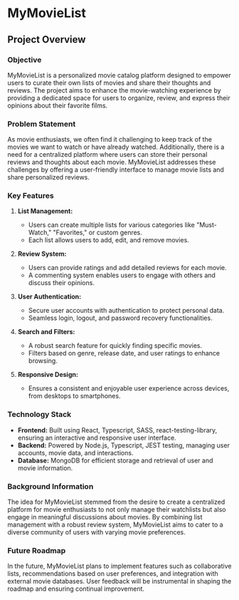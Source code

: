 # MyMovieList

## Project Overview

### Objective
MyMovieList is a personalized movie catalog platform designed to empower users to curate their own lists of movies and share their thoughts and reviews. The project aims to enhance the movie-watching experience by providing a dedicated space for users to organize, review, and express their opinions about their favorite films.

### Problem Statement
As movie enthusiasts, we often find it challenging to keep track of the movies we want to watch or have already watched. Additionally, there is a need for a centralized platform where users can store their personal reviews and thoughts about each movie. MyMovieList addresses these challenges by offering a user-friendly interface to manage movie lists and share personalized reviews.

### Key Features

1. **List Management:**
   - Users can create multiple lists for various categories like "Must-Watch," "Favorites," or custom genres.
   - Each list allows users to add, edit, and remove movies.

2. **Review System:**
   - Users can provide ratings and add detailed reviews for each movie.
   - A commenting system enables users to engage with others and discuss their opinions.

3. **User Authentication:**
   - Secure user accounts with authentication to protect personal data.
   - Seamless login, logout, and password recovery functionalities.

4. **Search and Filters:**
   - A robust search feature for quickly finding specific movies.
   - Filters based on genre, release date, and user ratings to enhance browsing.

5. **Responsive Design:**
   - Ensures a consistent and enjoyable user experience across devices, from desktops to smartphones.

### Technology Stack
- **Frontend:** Built using React, Typescript, SASS, react-testing-library, ensuring an interactive and responsive user interface.
- **Backend:** Powered by Node.js, Typescript, JEST testing, managing user accounts, movie data, and interactions.
- **Database:** MongoDB for efficient storage and retrieval of user and movie information.

### Background Information
The idea for MyMovieList stemmed from the desire to create a centralized platform for movie enthusiasts to not only manage their watchlists but also engage in meaningful discussions about movies. By combining list management with a robust review system, MyMovieList aims to cater to a diverse community of users with varying movie preferences.

### Future Roadmap
In the future, MyMovieList plans to implement features such as collaborative lists, recommendations based on user preferences, and integration with external movie databases. User feedback will be instrumental in shaping the roadmap and ensuring continual improvement.